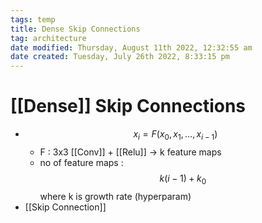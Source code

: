 ```yaml
---
tags: temp
title: Dense Skip Connections
tag: architecture
date modified: Thursday, August 11th 2022, 12:32:55 am
date created: Tuesday, July 26th 2022, 8:33:15 pm
---
```


# [[Dense]] Skip Connections
- $$x_i = F(x_0,x_1 ,… ,x_{i-1})$$
	- F : 3x3 [[Conv]] + [[Relu]] -> k feature maps
	- no of feature maps : $$k(i-1) + k_0$$ where k is growth rate (hyperparam)
- [[Skip Connection]]

